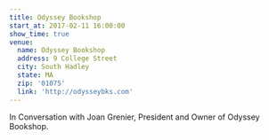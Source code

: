 ```yaml
---
title: Odyssey Bookshop
start_at: 2017-02-11 16:00:00
show_time: true
venue:
  name: Odyssey Bookshop
  address: 9 College Street
  city: South Hadley
  state: MA
  zip: '01075'
  link: 'http://odysseybks.com'
---
```



In Conversation with Joan Grenier, President and Owner of Odyssey Bookshop.&nbsp;